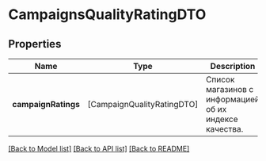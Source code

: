 # CampaignsQualityRatingDTO

## Properties
Name | Type | Description | Notes
------------ | ------------- | ------------- | -------------
**campaignRatings** | [CampaignQualityRatingDTO] | Список магазинов c информацией об их индексе качества. | 

[[Back to Model list]](../README.md#documentation-for-models) [[Back to API list]](../README.md#documentation-for-api-endpoints) [[Back to README]](../README.md)


